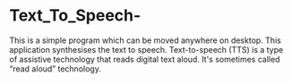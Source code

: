 # Text_To_Speech-
<p>
  This is a simple program which can be moved anywhere on desktop. This application synthesises the text to speech.
  Text-to-speech (TTS) is a type of assistive technology that reads digital text aloud. It's sometimes called “read aloud” technology.
</p>
